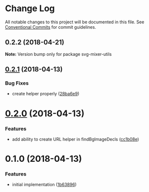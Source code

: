 # Change Log

All notable changes to this project will be documented in this file.
See [Conventional Commits](https://conventionalcommits.org) for commit guidelines.

<a name="0.2.2"></a>
## 0.2.2 (2018-04-21)




**Note:** Version bump only for package svg-mixer-utils

<a name="0.2.1"></a>
## [0.2.1](https://github.com/kisenka/svg-baker/packages/svg-baker-utils/compare/svg-baker-utils@0.2.0...svg-baker-utils@0.2.1) (2018-04-13)


### Bug Fixes

* create helper properly ([28ba6e9](https://github.com/kisenka/svg-baker/packages/svg-baker-utils/commit/28ba6e9))




<a name="0.2.0"></a>
# [0.2.0](https://github.com/kisenka/svg-baker/packages/svg-baker-utils/compare/svg-baker-utils@0.1.0...svg-baker-utils@0.2.0) (2018-04-13)


### Features

* add ability to create URL helper in findBgImageDecls ([cc1b08e](https://github.com/kisenka/svg-baker/packages/svg-baker-utils/commit/cc1b08e))




<a name="0.1.0"></a>
# 0.1.0 (2018-04-13)


### Features

* initial implementation ([1b63896](https://github.com/kisenka/svg-baker/packages/svg-baker-utils/commit/1b63896))
